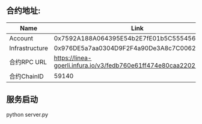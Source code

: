 ## 合约地址:
| Name           | Link                                 | Text               |
| -------------- | ------------------------------------ | ------------------ |
| Account        | 0x7592A188A064395E54b2E7fE01b5C5554569D111      | |
| Infrastructure | 0x976DE5a7aa0304D9F2F4a90De3A8c7C00629206b|  |
| 合约RPC URL |  https://linea-goerli.infura.io/v3/fedb760e61ff474e80caa22028b0348f|  |
| 合约ChainID |  59140|  |

## 服务启动
python server.py
